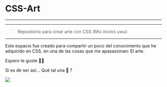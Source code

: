 # CSS-Art

------------


------------


> Repositorio para crear arte con CSS (Mis inicios uwu)

------------

Este espacio fue creado para compartir un poco del conocimiento que he adquirido en CSS, en una de las cosas que me apasasionan: El arte.

Espero te guste 🥰🥰

Si es de ser así... Qué tal una 🌟 ?

![](https://i.imgur.com/MxmPYYZ.jpeg)

